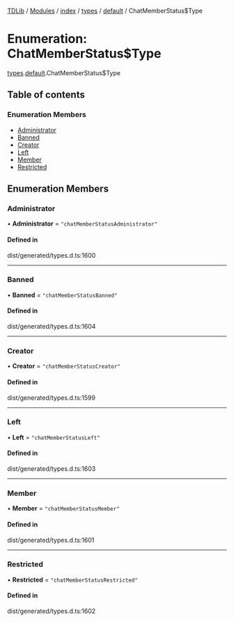 [TDLib](../README.md) / [Modules](../modules.md) / [index](../modules/index.md) / [types](../modules/index.types.md) / [default](../modules/index.types.default.md) / ChatMemberStatus$Type

# Enumeration: ChatMemberStatus$Type

[types](../modules/index.types.md).[default](../modules/index.types.default.md).ChatMemberStatus$Type

## Table of contents

### Enumeration Members

- [Administrator](index.types.default.ChatMemberStatus_Type.md#administrator)
- [Banned](index.types.default.ChatMemberStatus_Type.md#banned)
- [Creator](index.types.default.ChatMemberStatus_Type.md#creator)
- [Left](index.types.default.ChatMemberStatus_Type.md#left)
- [Member](index.types.default.ChatMemberStatus_Type.md#member)
- [Restricted](index.types.default.ChatMemberStatus_Type.md#restricted)

## Enumeration Members

### Administrator

• **Administrator** = ``"chatMemberStatusAdministrator"``

#### Defined in

dist/generated/types.d.ts:1600

___

### Banned

• **Banned** = ``"chatMemberStatusBanned"``

#### Defined in

dist/generated/types.d.ts:1604

___

### Creator

• **Creator** = ``"chatMemberStatusCreator"``

#### Defined in

dist/generated/types.d.ts:1599

___

### Left

• **Left** = ``"chatMemberStatusLeft"``

#### Defined in

dist/generated/types.d.ts:1603

___

### Member

• **Member** = ``"chatMemberStatusMember"``

#### Defined in

dist/generated/types.d.ts:1601

___

### Restricted

• **Restricted** = ``"chatMemberStatusRestricted"``

#### Defined in

dist/generated/types.d.ts:1602
